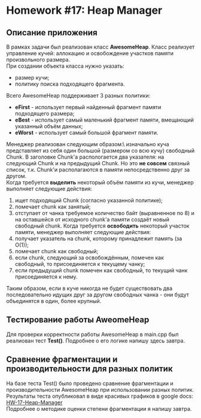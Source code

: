 # Homework #17: Heap Manager
## Описание приложения
В рамках задачи был реализован класс **AwesomeHeap**. Класс реализует управление кучей: аллокацию и освобождение участков памяти произвольного размера.  
При создании объекта класса нужно указать:
  - размер кучи;
  - политику поиска подходящего фрагмента.
  
Всего AwesomeHeap поддерживает 3 разных политики:
  - **eFirst** - использует первый найденный фрагмент памяти подходящего размера;
  - **eBest** - использует самый маленький фрагмент памяти, вмещающий указанный объём данных;
  - **eWorst** - использует самый большой фрагмент памяти.

Менеджер реализован следующим образом:\\
изначально куча представляет из себя один большой (размером со всю кучу) свободный Chunk. В заголовке Chunk'а распологается два указателя: на следующий Chunk и на предыдущий Chunk. Но это **не совсем** связный список, т.к. Chunk'и располагаются в памяти непосредственно друг за другом.  
Когда требуется **выделить** некоторый объём памяти из кучи, менеджер выполняет следующие действия:
  1. ищет подходящий Chunk (согласно указанной политике);
  2. помечает chunk как занятый;
  3. отступает от чанка требуемое количество байт (выравненное по 8) и на оставшейся от исходного chunk'а памяти создаёт новый свободный chunk.
Когда требуется **освободить** некоторый участок памяти, менеджер выполняет следующие действия:
  1. получает указатель на chunk, которому принадлежит память (за O(1));
  2. помечает chunk как свободный;
  3. если chunk, следующий за освобождённым, помечен как свободный, то присоединяется к текущему чанку;
  4. если предыдущий chunk помечен как свободный, то текущий чанк присоединяется к нему.
  
 Таким образом, если в куче никогда не будет существовать два последовательно идущих друг за другом свободных чанка - они будут объединятся в один, более крупный.
 
 ## Тестирование работы AweomeHeap
 Для проверки корректности работы AwesomeHeap в main.cpp был реалиован тест **Test()**. Подробнее о его логике напишу здесь завтра.
 
 ## Сравнение фрагментации и производительности для разных политик
 На базе теста Test() было проведено сравнение фрагментации и производительности AwesomeHeap при использовании разных политик.
 Результаты теста опубликовал в виде красивых графиков в google docs: [HW-17-Heap-Manager](https://docs.google.com/spreadsheets/d/19XK6a7a0GRHI84NOxD0WsdQVqNiVFSQOYbg3qVRnCwg/edit?usp=sharing)  
 Подробнее о методике оценки степени фрагментации я напишу завтра.

